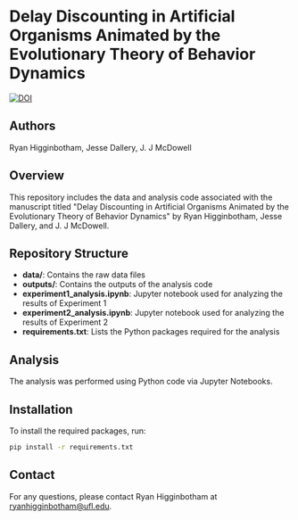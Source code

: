 # Delay Discounting in Artificial Organisms Animated by the Evolutionary Theory of Behavior Dynamics
[![DOI](https://zenodo.org/badge/812382296.svg)](https://zenodo.org/doi/10.5281/zenodo.12173914)
## Authors
Ryan Higginbotham, Jesse Dallery, J. J McDowell

## Overview
This repository includes the data and analysis code associated with the manuscript titled "Delay Discounting in Artificial Organisms Animated by the Evolutionary Theory of Behavior Dynamics" by Ryan Higginbotham, Jesse Dallery, and J. J McDowell.

## Repository Structure
- **data/**: Contains the raw data files
- **outputs/**: Contains the outputs of the analysis code
- **experiment1_analysis.ipynb**: Jupyter notebook used for analyzing the results of Experiment 1
- **experiment2_analysis.ipynb**: Jupyter notebook used for analyzing the results of Experiment 2
- **requirements.txt**: Lists the Python packages required for the analysis

## Analysis
The analysis was performed using Python code via Jupyter Notebooks.

## Installation
To install the required packages, run:
``` sh
pip install -r requirements.txt
```

## Contact

For any questions, please contact Ryan Higginbotham at ryanhigginbotham@ufl.edu.

